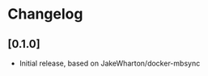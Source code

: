 # Changelog

## [0.1.0]

- Initial release, based on JakeWharton/docker-mbsync

[Unreleased]: https://github.com/paour/docker-gyb/releases/tag/0.1.0

